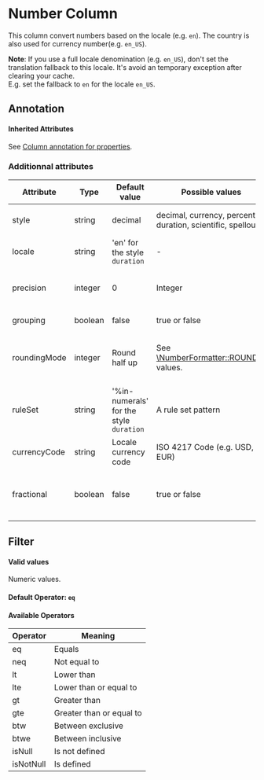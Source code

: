Number Column
=============

This column convert numbers based on the locale (e.g. `en`). The country is also used for currency number(e.g. `en_US`).

**Note**: If you use a full locale denomination (e.g. `en_US`), don't set the translation fallback to this locale. It's avoid an temporary exception after clearing your cache.  
E.g. set the fallback to `en` for the locale `en_US`.

## Annotation

#### Inherited Attributes

See [Column annotation for properties](../annotations/column_annotation_property.md).

### Additionnal attributes

| Attribute | Type | Default value | Possible values | Description |
| --------- | ---- | ------------- | --------------- | ----------- |
| style | string | decimal | decimal, currency, percent, duration, scientific, spellout | Type of the number you want to manage |
| locale | string | 'en' for the style `duration` | - | Set this attribute to force the locale |
| precision|integer|0|Integer|Define the number of number after the comma |
| grouping | boolean | false | true or false | Set to true to group numbers |
| roundingMode | integer | Round half up | See [\NumberFormatter::ROUND_*][1] values. | How do you want to round a decimal number if precision is defined. |
| ruleSet | string | '%in-numerals' for the style `duration` | A rule set pattern | Set this attribute to define a particular behavior of the NumberFormatter. |
| currencyCode | string | Locale currency code | ISO 4217 Code (e.g. USD, EUR) | Set this attribute to force the currency code |
| fractional | boolean | false | true or false | Set to true if your number is a fractional number (e.g. 0.5 instead of 50 for 50%) |

## Filter

#### Valid values

Numeric values.

#### Default Operator: `eq`

#### Available Operators

| Operator | Meaning |
| -------- | ------- |
| eq | Equals |
| neq | Not equal to |
| lt | Lower than |
| lte | Lower than or equal to |
| gt | Greater than |
| gte | Greater than or equal to |
| btw | Between exclusive |
| btwe | Between inclusive |
| isNull | Is not defined |
| isNotNull | Is defined |

[1]: http://php.net/manual/en/class.numberformatter.php

